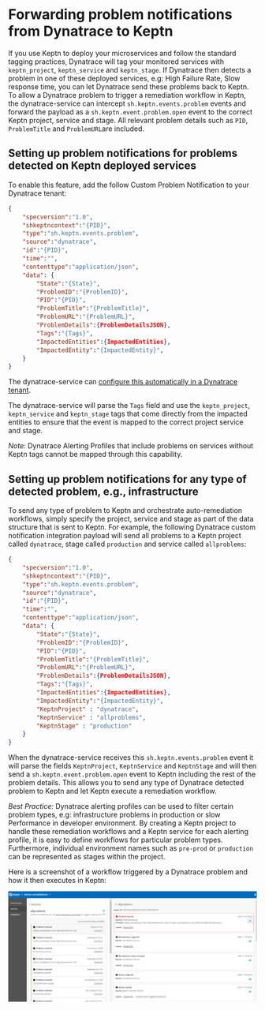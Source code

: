 # Forwarding problem notifications from Dynatrace to Keptn

If you use Keptn to deploy your microservices and follow the standard tagging practices, Dynatrace will tag your monitored services with `keptn_project`, `keptn_service` and `keptn_stage`. If Dynatrace then detects a problem in one of these deployed services, e.g: High Failure Rate, Slow response time, you can let Dynatrace send these problems back to Keptn. To allow a Dynatrace problem to trigger a remediation workflow in Keptn, the dynatrace-service can intercept `sh.keptn.events.problem` events and forward the payload as a `sh.keptn.event.problem.open` event to the correct Keptn project, service and stage. All relevant problem details such as `PID`, `ProblemTitle` and `ProblemURL`are included.


## Setting up problem notifications for problems detected on Keptn deployed services

To enable this feature, add the follow Custom Problem Notification to your Dynatrace tenant:

```json
{
    "specversion":"1.0",
    "shkeptncontext":"{PID}",
    "type":"sh.keptn.events.problem",
    "source":"dynatrace",
    "id":"{PID}",
    "time":"",
    "contenttype":"application/json",
    "data": {
        "State":"{State}",
        "ProblemID":"{ProblemID}",
        "PID":"{PID}",
        "ProblemTitle":"{ProblemTitle}",
        "ProblemURL":"{ProblemURL}",
        "ProblemDetails":{ProblemDetailsJSON},
        "Tags":"{Tags}",
        "ImpactedEntities":{ImpactedEntities},
        "ImpactedEntity":"{ImpactedEntity}",
    }
}
```

The dynatrace-service can [configure this automatically in a Dynatrace tenant](auto-tenant-configuration.md#problem-notifications).

The dynatrace-service will parse the `Tags` field and use the `keptn_project`, `keptn_service` and `keptn_stage` tags that come directly from the impacted entities to ensure that the event is mapped to the correct project service and stage.

*Note:* Dynatrace Alerting Profiles that include problems on services without Keptn tags cannot be mapped through this capability.


## Setting up problem notifications for any type of detected problem, e.g., infrastructure

To send any type of problem to Keptn and orchestrate auto-remediation workflows, simply specify the project, service and stage as part of the data structure that is sent to Keptn. For example, the following Dynatrace custom notification integration payload will send all problems to a Keptn project called `dynatrace`, stage called `production` and service called `allproblems`:

```json
{
    "specversion":"1.0",
    "shkeptncontext":"{PID}",
    "type":"sh.keptn.events.problem",
    "source":"dynatrace",
    "id":"{PID}",
    "time":"",
    "contenttype":"application/json",
    "data": {
        "State":"{State}",
        "ProblemID":"{ProblemID}",
        "PID":"{PID}",
        "ProblemTitle":"{ProblemTitle}",
        "ProblemURL":"{ProblemURL}",
        "ProblemDetails":{ProblemDetailsJSON},
        "Tags":"{Tags}",
        "ImpactedEntities":{ImpactedEntities},
        "ImpactedEntity":"{ImpactedEntity}",
        "KeptnProject" : "dynatrace",
        "KeptnService" : "allproblems",
        "KeptnStage" : "production"
    }
}
```

When the dynatrace-service receives this `sh.keptn.events.problem` event it will parse the fields `KeptnProject`, `KeptnService` and `KeptnStage` and will then send a `sh.keptn.event.problem.open` event to Keptn including the rest of the problem details. This allows you to send any type of Dynatrace detected problem to Keptn and let Keptn execute a remediation workflow.

*Best Practice:* Dynatrace alerting profiles can be used to filter certain problem types, e.g: infrastructure problems in production or slow Performance in developer environment. By creating a Keptn project to handle these remediation workflows and a Keptn service for each alerting profile, it is easy to define workflows for particular problem types. Furthermore, individual environment names such as `pre-prod` or `production` can be represented as stages within the project.

Here is a screenshot of a workflow triggered by a Dynatrace problem and how it then executes in Keptn:

![Workflow triggered by a Dynatrace problem](images/remediation_workflow.png "Workflow triggered by a Dynatrace problem")
